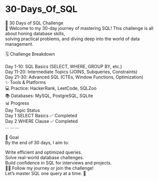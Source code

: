 # 30-Days_Of_SQL
🚀 30 Days of SQL Challenge </br>
🌟 Welcome to my 30-day journey of mastering SQL! This challenge is all about honing database skills, </br>
solving practical problems, and diving deep into the world of data management.</br>

🗓 Challenge Breakdown</br></br>
Day 1-10: SQL Basics (SELECT, WHERE, GROUP BY, etc.)</br>
Day 11-20: Intermediate Topics (JOINS, Subqueries, Constraints)</br>
Day 21-30: Advanced SQL (CTEs, Window Functions, Optimization)</br>
✨ Tools & Platforms</br>
💻 Practice: HackerRank, LeetCode, SQLZoo</br>
📚 Databases: MySQL, PostgreSQL, SQLite</br>
📊 Progress</br>
Day	Topic	Status</br>
Day 1	SELECT Basics	✅ Completed</br>
Day 2	WHERE Clause	✅ Completed</br>
...	...	...</br></br>
🎯 Goal</br>
By the end of 30 days, I aim to:</br>

Write efficient and optimized queries.</br>
Solve real-world database challenges.</br>
Build confidence in SQL for interviews and projects.</br>
👩‍💻 Follow my journey or join the challenge!</br>
Let’s master SQL one query at a time. 🌟</br>